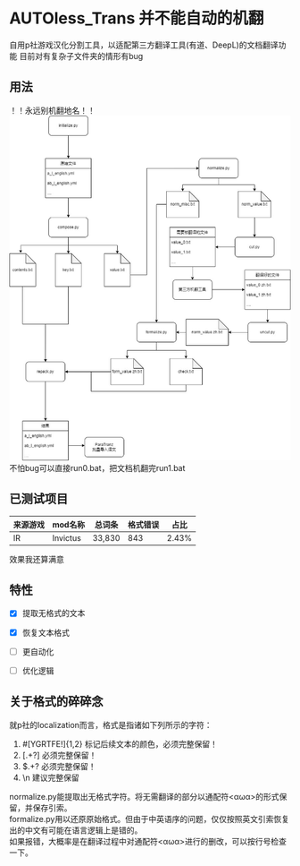AUTOless_Trans 并不能自动的机翻
==================================
自用p社游戏汉化分割工具，以适配第三方翻译工具(有道、DeepL)的文档翻译功能
目前对有复杂子文件夹的情形有bug

用法
-----------------------------------
！！永远别机翻地名！！
![image](https://github.com/Calardaras/AUTOless_Trans/blob/main/howtouse/readme.jpg)
不怕bug可以直接run0.bat，把文档机翻完run1.bat

已测试项目
-----------------------------------
|来源游戏 | mod名称 | 总词条 | 格式错误 | 占比 |
|--------|--------|--------|--------|--------|
|IR|Invictus|33,830 |843| 2.43%|

效果我还算满意

特性
--------------------------------------
- [x] 提取无格式的文本 
- [x] 恢复文本格式 
- [ ] 更自动化
- [ ] 优化逻辑



关于格式的碎碎念
-----------------
就p社的localization而言，格式是指诸如下列所示的字符：
1) #[YGRTFE!]{1,2}      标记后续文本的颜色，必须完整保留！
2) \[.+?\]              必须完整保留！
3) \$.+?                必须完整保留！
4) \n                   建议完整保留

normalize.py能提取出无格式字符。将无需翻译的部分以通配符<αωα>的形式保留，并保存引索。<br>
formalize.py用以还原原始格式。但由于中英语序的问题，仅仅按照英文引索恢复出的中文有可能在语言逻辑上是错的。<br>
如果报错，大概率是在翻译过程中对通配符<αωα>进行的删改，可以按行号检查一下。<br>


